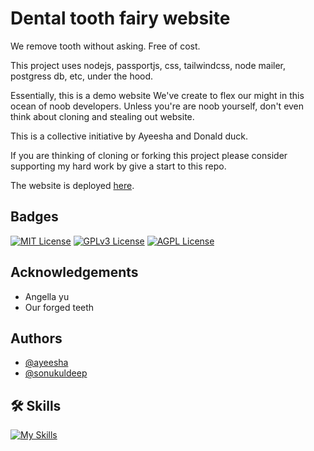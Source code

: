 
# Dental tooth fairy website

We remove tooth without asking. Free of cost.

This project uses nodejs, passportjs, css, tailwindcss, node mailer, postgress db, etc, under the hood.

Essentially, this is a demo website We've create to flex our might in this ocean of noob developers. Unless you're are noob yourself, don't even think about cloning and stealing out website. 

This is a collective initiative by Ayeesha and Donald duck.

If you are thinking of cloning or forking this project please consider supporting my hard work by give a start to this repo. 

The website is deployed [here](wait_for_deployment).


## Badges

[![MIT License](https://img.shields.io/badge/License-MIT-green.svg)](https://choosealicense.com/licenses/mit/) 
[![GPLv3 License](https://img.shields.io/badge/License-GPL%20v3-yellow.svg)](https://opensource.org/licenses/)
[![AGPL License](https://img.shields.io/badge/license-AGPL-blue.svg)](http://www.gnu.org/licenses/agpl-3.0)


## Acknowledgements

 - Angella yu
 - Our forged teeth



## Authors
- [@ayeesha](https://www.github.com/ayeesha)
- [@sonukuldeep](https://www.github.com/sonukuldeep)


## 🛠 Skills

[![My Skills](https://skillicons.dev/icons?i=js,ts,html,css,tailwind,sass,nodejs,react,vue,flask,rust,python,php,solidity,mongodb,mysql,prisma,figma)](https://github.com/donald-gg)